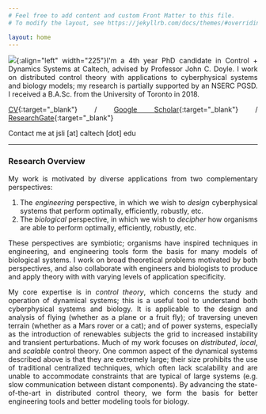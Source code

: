 ```yaml
---
# Feel free to add content and custom Front Matter to this file.
# To modify the layout, see https://jekyllrb.com/docs/themes/#overriding-theme-defaults

layout: home
---
```


<style>body {text-align: justify}</style>

![](/assets/profile_picture.jpg){:align="left" width="225"}I'm a 4th year PhD candidate in Control + Dynamics Systems at Caltech, advised by Professor John C. Doyle. I work on distributed control theory with applications to cyberphysical systems and biology models; my research is partially supported by an NSERC PGSD. I received a B.A.Sc. from the University of Toronto in 2018.

[CV](/assets/cv.pdf){:target="_blank"} / [Google Scholar](https://scholar.google.com/citations?user=4EQuvGEAAAAJ){:target="_blank"} / [ResearchGate](https://www.researchgate.net/profile/Jing-Shuang-Li){:target="_blank"}

Contact me at jsli [at] caltech [dot] edu

---

### **Research Overview**
My work is motivated by diverse applications from two complementary perspectives:

1. The *engineering* perspective, in which we wish to *design* cyberphysical systems that perform optimally, efficiently, robustly, etc.
2. The *biological* perspective, in which we wish to *decipher* how organisms are able to perform optimally, efficiently, robustly, etc.

These perspectives are symbiotic; organisms have inspired techniques in engineering, and engineering tools form the basis for many models of biological systems. I work on broad theoretical problems motivated by both perspectives, and also collaborate with engineers and biologists to produce and apply theory with with varying levels of application specificity.

My core expertise is in *control theory*, which concerns the study and operation of dynamical systems; this is a useful tool to understand both cyberphysical systems and biology. It is applicable to the design and analysis of flying (whether as a plane or a fruit fly); of traversing uneven terrain (whether as a Mars rover or a cat); and of power systems, especially as the introduction of renewables subjects the grid to increased instability and transient perturbations. Much of my work focuses on *distributed*, *local*, and *scalable* control theory. One common aspect of the dynamical systems described above is that they are extremely large; their size prohibits the use of traditional centralized techniques, which often lack scalability and are unable to accommodate constraints that are typical of large systems (e.g. slow communication between distant components). By advancing the state-of-the-art in distributed control theory, we form the basis for better engineering tools and better modeling tools for biology.



